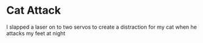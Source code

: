 # Cat Attack

I slapped a laser on to two servos to create a distraction for my cat when he attacks my feet at night


